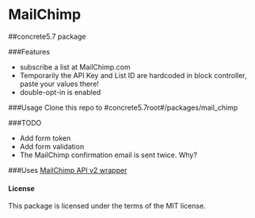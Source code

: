 # MailChimp 
##concrete5.7 package


###Features

- subscribe a list at MailChimp.com
- Temporarily the API Key and List ID are hardcoded in block controller, paste your values there!
- double-opt-in is enabled

###Usage
Clone this repo to #concrete5.7root#/packages/mail_chimp


###TODO
- Add form token
- Add form validation
- The MailChimp confirmation email is sent twice. Why?

###Uses
[MailChimp API v2 wrapper](https://github.com/drewm/mailchimp-api)

#### License
This package is licensed under the terms of the MIT license.
